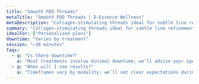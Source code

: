 ```yaml
---
title: "Smooth PDO Threads"
metaTitle: "Smooth PDO Threads | D-Essence Wellness"
metaDescription: "Collagen-stimulating threads ideal for subtle line refinement."
summary: "Collagen-stimulating threads ideal for subtle line refinement."
idealFor: ["Personalized plans"]
downtime: "Varies by treatment"
session: "~30 minutes"
faqs:
  - q: "Is there downtime?"
    a: "Most treatments involve minimal downtime; we’ll advise your specific case."
  - q: "When will I see results?"
    a: "Timeframes vary by modality; we’ll set clear expectations during consultation."
---
```

